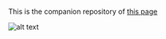 

This is the companion repository of [this page](https://sites.google.com/view/andrea-fournel/home)

![alt text](https://github.com/andyf66/acad_main/blob/main/teaching/other/sav.jpg?raw=true)

